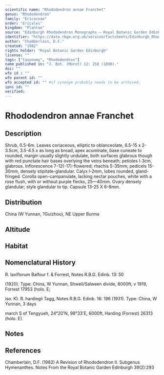 ```yaml
---
scientific name: "Rhododendron annae Franchet"
genus: "Rhododendron"
family: "Ericaceae"
order: "Ericales"
kingdom: "Plantae"
source: "Edinburgh Rhododendron Monographs – Royal Botanic Garden Edinburgh"
identifier: "https://data.rbge.org.uk/service/factsheets/Edinburgh_Rhododendron_Monographs.xhtml"
author: "Chamberlain, D.F."
created: "1982"
rights holder: "Royal Botanic Garden Edinburgh"
license: ""
tags: ["taxonomy", "Rhododendron"]
name published in: "J. Bot. (Morot) 12: 258 (1898)."
doi: ""
wfo id : ""
wfo parent id: ""
wfo accepted id: "" #if synonym probably needs to be archived.                      
ipni id: ""
verified:
---
```


                       

# Rhododendron annae Franchet

## Description
Shrub, 0.5-6m. Leaves coriaceous, elliptic to oblanceolate, 6.5-15 x 2-3.5cm, 3.5-4.5 x as long as broad, apex acuminate, base cuneate to rounded, margin usually slightly undulate, both surfaces glabrous though with red punctate hair bases overlying the veins beneath; petioles l-3cm, glabrous. Inflorescence 7-12(-17)-flowered; rhachis 5-35mm; pedicels 15-30mm, densely stipitate-glandular. Calyx l-2mm, lobes rounded, gland-fringed. Corolla open-campanulate, lacking nectar pouches, white with a rose flush, with or without purple flecks, 25—40mm. Ovary densely glandular; style glandular to tip. Capsule 13-25 X 6-8mm.

## Distribution
China (W Yunnan, ?Guizhou), NE Upper Burma

## Altitude


## Habitat


## Nomenclatural History
R. laxiflorum Balfour f. & Forrest, Notes R.B.G. Edinb. 13: 50
   (1920). Type: China, W Yunnan, Shweli/Salween divide, 8000ft, v 1919, Forrest 17953 (holo. E;
   iso. K). R. hardingii Tagg, Notes R.B.G. Edinb. 16: 196 (1931). Type: China, W Yunnan, 3 days
   march S of Tengyueh, 24°20'N, 98°33'E, 6000ft, Harding (Forrest) 26313 (holo. E).
                       
## Notes


## References

Chamberlain, D.F. (1982) A Revision of Rhododendron II. Subgenus Hymenanthes. Notes From the Royal Botanic Garden Edinburgh 39(2):293
